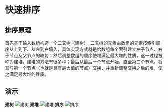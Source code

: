 # 快速排序

## 排序原理

首先基于输入数组构造一个二叉树（建树），二叉树的元素由数组的元素按索引顺序从上到下、从左到右填入，具体实现方式就是给数组每个索引建立左子节点、右子节点及父节点的映射；然后调整数组的顺序使堆满足最大堆的性质，这一过程被称为建堆，建堆的方法有很多种；最后从最后一个节点开始，直至第二个节点，将其与第一个节点（也就是具有最大值的节点）交换，并重新调整交换之后的堆，使之满足最大堆的性质。

## 演示

**建树**
![建树](https://ws1.sinaimg.cn/large/005NHEMFly1g5ntpmeqgbj30gl06b3yt.jpg)
**建堆**
![建堆](https://ws1.sinaimg.cn/large/005NHEMFly1g5ntmuu7dmj30in0j5jt6.jpg)
**排序**
![排序](https://ws1.sinaimg.cn/large/005NHEMFly1g5ntng12efj30l70jltaj.jpg)